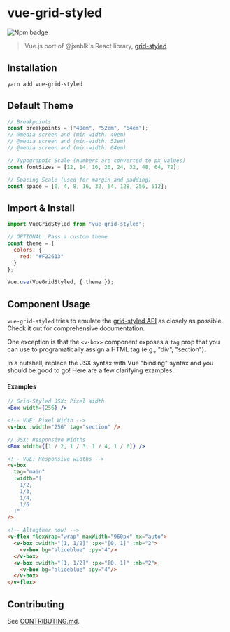 # vue-grid-styled

![Npm badge](https://img.shields.io/npm/v/vue-grid-styled.svg)

> Vue.js port of @jxnblk's React library, [grid-styled](https://github.com/jxnblk/grid-styled)

## Installation

```shell
yarn add vue-grid-styled
```

## Default Theme

```js
// Breakpoints
const breakpoints = ["40em", "52em", "64em"];
// @media screen and (min-width: 40em)
// @media screen and (min-width: 52em)
// @media screen and (min-width: 64em)

// Typographic Scale (numbers are converted to px values)
const fontSizes = [12, 14, 16, 20, 24, 32, 48, 64, 72];

// Spacing Scale (used for margin and padding)
const space = [0, 4, 8, 16, 32, 64, 128, 256, 512];
```

## Import & Install

```js
import VueGridStyled from "vue-grid-styled";

// OPTIONAL: Pass a custom theme
const theme = {
  colors: {
    red: "#F22613"
  }
};

Vue.use(VueGridStyled, { theme });
```

## Component Usage

`vue-grid-styled` tries to emulate the [grid-styled API](https://github.com/jxnblk/grid-styled#box-) as closely as possible. Check it out for comprehensive documentation.

One exception is that the `<v-box>` component exposes a `tag` prop that you can use to programatically assign a HTML tag (e.g., "div", "section").

In a nutshell, replace the JSX syntax with Vue "binding" syntax and you should be good to go! Here are a few clarifying examples.

#### Examples

```jsx
// Grid-Styled JSX: Pixel Width
<Box width={256} />
```

```html
<!-- VUE: Pixel Width -->
<v-box :width="256" tag="section" />
```

```jsx
// JSX: Responsive Widths
<Box width={[1 / 2, 1 / 3, 1 / 4, 1 / 6]} />
```

```html
<!-- VUE: Responsive widths -->
<v-box
  tag="main"
  :width="[
    1/2,
    1/3,
    1/4,
    1/6
  ]"
/>
```

```html
<!-- Altogther now! -->
<v-flex flexWrap="wrap" maxWidth="960px" mx="auto">
  <v-box :width="[1, 1/2]" :px="[0, 1]" :mb="2">
    <v-box bg="aliceblue" :py="4"/>
  </v-box>
  <v-box :width="[1, 1/2]" :px="[0, 1]" :mb="2">
    <v-box bg="aliceblue" :py="4"/>
  </v-box>
</v-flex>
```

## Contributing

See [CONTRIBUTING.md](.github/CONTRIBUTING.md).
